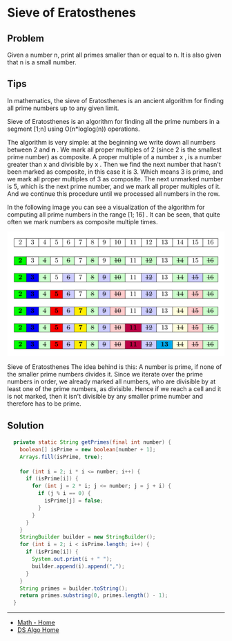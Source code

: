 # Sieve of Eratosthenes

## Problem

Given a number n, print all primes smaller than or equal to n. It is also given that n is a small
number.

## Tips

In mathematics, the sieve of Eratosthenes is an ancient algorithm for finding all prime numbers up
to any given limit.

Sieve of Eratosthenes is an algorithm for finding all the prime numbers in a segment [1;n] using
O(n*loglog(n)) operations.

The algorithm is very simple: at the beginning we write down all numbers between 2 and **n** . We mark
all proper multiples of 2 (since 2 is the smallest prime number) as composite. A proper multiple of
a number x , is a number greater than x and divisible by x . Then we find the next number that
hasn't been marked as composite, in this case it is 3. Which means 3 is prime, and we mark all
proper multiples of 3 as composite. The next unmarked number is 5, which is the next prime number,
and we mark all proper multiples of it. And we continue this procedure until we processed all
numbers in the row.

In the following image you can see a visualization of the algorithm for computing all prime numbers
in the range [1; 16] . It can be seen, that quite often we mark numbers as composite multiple
times.

![sieve.png](sieve.png)

Sieve of Eratosthenes
The idea behind is this: A number is prime, if none of the smaller prime numbers divides it. Since
we iterate over the prime numbers in order, we already marked all numbers, who are divisible by at
least one of the prime numbers, as divisible. Hence if we reach a cell and it is not marked, then it
isn't divisible by any smaller prime number and therefore has to be prime.

## Solution

```java
  private static String getPrimes(final int number) {
    boolean[] isPrime = new boolean[number + 1];
    Arrays.fill(isPrime, true);

    for (int i = 2; i * i <= number; i++) {
      if (isPrime[i]) {
        for (int j = 2 * i; j <= number; j = j + i) {
          if (j % i == 0) {
            isPrime[j] = false;
          }
        }
      }
    }
    StringBuilder builder = new StringBuilder();
    for (int i = 2; i < isPrime.length; i++) {
      if (isPrime[i]) {
        System.out.print(i + " ");
        builder.append(i).append(",");
      }
    }
    String primes = builder.toString();
    return primes.substring(0, primes.length() - 1);
  }
```

___

* [Math - Home](math.md)
* [DS Algo Home](../../README.md)